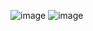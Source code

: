 ![image](https://user-images.githubusercontent.com/92707871/236524081-b7d36dc8-822c-45d6-8102-13790edecd65.png)
![image](https://user-images.githubusercontent.com/92707871/236524251-a866d037-5b7d-44bd-81b2-ab7f7d04440e.png)
